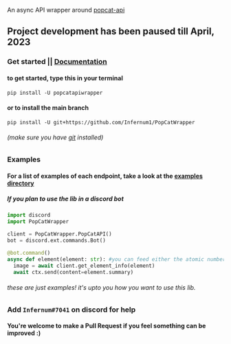 

An async API wrapper around [popcat-api](https://popcat.xyz/api)


## Project development has been paused till April, 2023
### Get started || [Documentation](https://popcat-api.readthedocs.io/en/latest/)

#### to get started, type this in your terminal
```
pip install -U popcatapiwrapper
```

#### or to install the main branch
```
pip install -U git+https://github.com/Infernum1/PopCatWrapper
```
###### (make sure you have [git](https://gitforwindows.org) installed)
### Examples
#### For a list of examples of each endpoint, take a look at the [examples directory](https://github.com/Infernum1/PopCatWrapper/tree/main/examples)


##### If you plan to use the lib in a discord bot

```py
import discord
import PopCatWrapper

client = PopCatWrapper.PopCatAPI()
bot = discord.ext.commands.Bot()

@bot.command()
async def element(element: str): #you can feed either the atomic number, symbol, or element name
  image = await client.get_element_info(element)
  await ctx.send(content=element.summary)
```

###### these are just examples! it's upto you how you want to use this lib.

### Add `Infernum#7041` on discord for help

#### You're welcome to make a Pull Request if you feel something can be improved :)
